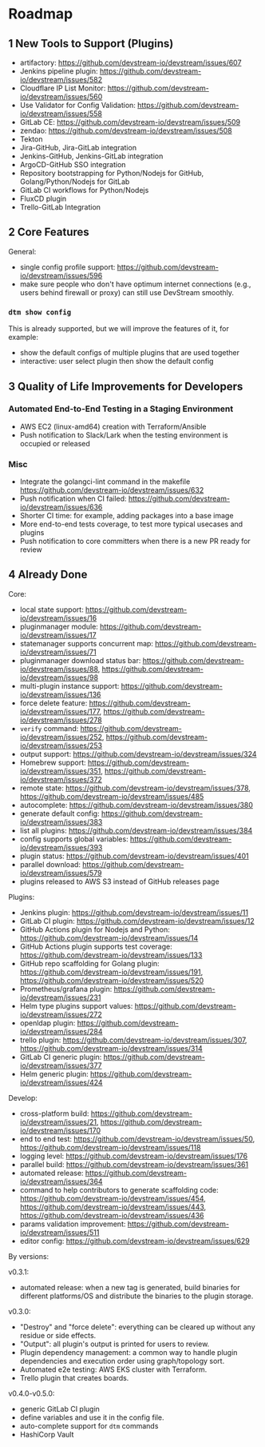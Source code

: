 # Roadmap

## 1 New Tools to Support (Plugins)

- artifactory: https://github.com/devstream-io/devstream/issues/607
- Jenkins pipeline plugin: https://github.com/devstream-io/devstream/issues/582
- Cloudflare IP List Monitor: https://github.com/devstream-io/devstream/issues/560
- Use Validator for Config Validation: https://github.com/devstream-io/devstream/issues/558
- GitLab CE: https://github.com/devstream-io/devstream/issues/509
- zendao: https://github.com/devstream-io/devstream/issues/508
- Tekton
- Jira-GitHub, Jira-GitLab integration
- Jenkins-GitHub, Jenkins-GitLab integration
- ArgoCD-GitHub SSO integration
- Repository bootstrapping for Python/Nodejs for GitHub, Golang/Python/Nodejs for GitLab
- GitLab CI workflows for Python/Nodejs
- FluxCD plugin
- Trello-GitLab Integration

## 2 Core Features

General:

- single config profile support: https://github.com/devstream-io/devstream/issues/596
- make sure people who don't have optimum internet connections (e.g., users behind firewall or proxy) can still use DevStream smoothly.

### `dtm show config`

This is already supported, but we will improve the features of it, for example:

- show the default configs of multiple plugins that are used together
- interactive: user select plugin then show the default config

## 3 Quality of Life Improvements for Developers

### Automated End-to-End Testing in a Staging Environment

- AWS EC2 (linux-amd64) creation with Terraform/Ansible
- Push notification to Slack/Lark when the testing environment is occupied or released

### Misc

- Integrate the golangci-lint command in the makefile https://github.com/devstream-io/devstream/issues/632
- Push notification when CI failed: https://github.com/devstream-io/devstream/issues/636
- Shorter CI time: for example, adding packages into a base image
- More end-to-end tests coverage, to test more typical usecases and plugins
- Push notification to core committers when there is a new PR ready for review

## 4 Already Done

Core:
- local state support: https://github.com/devstream-io/devstream/issues/16
- pluginmanager module: https://github.com/devstream-io/devstream/issues/17
- statemanager supports concurrent map: https://github.com/devstream-io/devstream/issues/71
- pluginmanager download status bar: https://github.com/devstream-io/devstream/issues/88, https://github.com/devstream-io/devstream/issues/98
- multi-plugin instance support: https://github.com/devstream-io/devstream/issues/136
- force delete feature: https://github.com/devstream-io/devstream/issues/177, https://github.com/devstream-io/devstream/issues/278
- `verify` command: https://github.com/devstream-io/devstream/issues/252, https://github.com/devstream-io/devstream/issues/253
- output support: https://github.com/devstream-io/devstream/issues/324
- Homebrew support: https://github.com/devstream-io/devstream/issues/351, https://github.com/devstream-io/devstream/issues/372
- remote state: https://github.com/devstream-io/devstream/issues/378, https://github.com/devstream-io/devstream/issues/485
- autocomplete: https://github.com/devstream-io/devstream/issues/380
- generate default config: https://github.com/devstream-io/devstream/issues/383
- list all plugins: https://github.com/devstream-io/devstream/issues/384
- config supports global variables: https://github.com/devstream-io/devstream/issues/393
- plugin status: https://github.com/devstream-io/devstream/issues/401
- parallel download: https://github.com/devstream-io/devstream/issues/579
- plugins released to AWS S3 instead of GitHub releases page

Plugins:
- Jenkins plugin: https://github.com/devstream-io/devstream/issues/11
- GitLab CI plugin: https://github.com/devstream-io/devstream/issues/12
- GitHub Actions plugin for Nodejs and Python: https://github.com/devstream-io/devstream/issues/14
- GitHub Actions plugin supports test coverage: https://github.com/devstream-io/devstream/issues/133
- GitHub repo scaffolding for Golang plugin: https://github.com/devstream-io/devstream/issues/191, https://github.com/devstream-io/devstream/issues/520
- Prometheus/grafana plugin: https://github.com/devstream-io/devstream/issues/231
- Helm type plugins support values: https://github.com/devstream-io/devstream/issues/272
- openldap plugin: https://github.com/devstream-io/devstream/issues/284
- trello plugin: https://github.com/devstream-io/devstream/issues/307, https://github.com/devstream-io/devstream/issues/314
- GitLab CI generic plugin: https://github.com/devstream-io/devstream/issues/377
- Helm generic plugin: https://github.com/devstream-io/devstream/issues/424

Develop:
- cross-platform build: https://github.com/devstream-io/devstream/issues/21, https://github.com/devstream-io/devstream/issues/170
- end to end test: https://github.com/devstream-io/devstream/issues/50, https://github.com/devstream-io/devstream/issues/118
- logging level: https://github.com/devstream-io/devstream/issues/176
- parallel build: https://github.com/devstream-io/devstream/issues/361
- automated release: https://github.com/devstream-io/devstream/issues/364
- command to help contributors to generate scaffolding code: https://github.com/devstream-io/devstream/issues/454, https://github.com/devstream-io/devstream/issues/443, https://github.com/devstream-io/devstream/issues/436
- params validation improvement: https://github.com/devstream-io/devstream/issues/511
- editor config: https://github.com/devstream-io/devstream/issues/629

By versions:

v0.3.1:
- automated release: when a new tag is generated, build binaries for different platforms/OS and distribute the binaries to the plugin storage.

v0.3.0:
- "Destroy" and "force delete": everything can be cleared up without any residue or side effects.
- "Output": all plugin's output is printed for users to review.
- Plugin dependency management: a common way to handle plugin dependencies and execution order using graph/topology sort.
- Automated e2e testing: AWS EKS cluster with Terraform.
- Trello plugin that creates boards.

v0.4.0-v0.5.0:
- generic GitLab CI plugin
- define variables and use it in the config file.
- auto-complete support for `dtm` commands
- HashiCorp Vault
